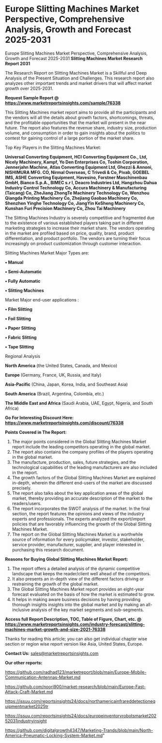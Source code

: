 # Europe Slitting Machines Market Perspective, Comprehensive Analysis, Growth and Forecast 2025-2031
Europe Slitting Machines Market Perspective, Comprehensive Analysis, Growth and Forecast 2025-2031
<strong>Slitting Machines Market Research Report 2031</strong>

The Research Report on Slitting Machines Market is a Skillful and Deep Analysis of the Present Situation and Challenges. This research report also analyzes other important trends and market drivers that will affect market growth over 2025-2031.

<strong>Request Sample Report @ <a href=https://www.marketreportsinsights.com/sample/76338>https://www.marketreportsinsights.com/sample/76338</a></strong>

This Slitting Machines market report aims to provide all the participants and the vendors will all the details about growth factors, shortcomings, threats, and the profitable opportunities that the market will present in the near future. The report also features the revenue share, industry size, production volume, and consumption in order to gain insights about the politics to contest for gaining control of a large portion of the market share.

Top Key Players in the Slitting Machines Market:

<strong>Universal Converting Equipment, HCI Converting Equipment Co., Ltd, Nicely Machinery, Kampf, Yo Den Enterprises Co, Toshin Corporation, Jennerjahn Machine, Atlas Converting Equipment Ltd, Ghezzi & Annoni, NISHIMURA MFG. CO, Nirmal Overseas, C Trivedi & Co, Pivab, GOEBEL IMS, ASHE Converting Equipment, Havesino, Forstner Maschinenbau GmbH, Bianco S.p.A., BIMEC s.r l, Deacro Industries Ltd, Hangzhou Dahua Industry Control Technology Co, Accura Machinery & Manufacturing (Taicang) Co, ZheJiang ZhongTe Machinery Technology Co, Wenzhou Qiangda Printing Machinery Co, Zhejiang Gaobao Machinery Co, Shenzhen Yinghe Technology Co, JiangYin KeSheng Machinery Co, Kunshan Furi Precision Machinery Co, Zhou Tai Machinery</strong>

The Slitting Machines Industry is severely competitive and fragmented due to the existence of various established players taking part in different marketing strategies to increase their market share. The vendors operating in the market are profiled based on price, quality, brand, product differentiation, and product portfolio. The vendors are turning their focus increasingly on product customization through customer interaction.

Slitting Machines Market Major Types are:

<strong>• Manual

• Semi-Automatic

• Fully Automatic

• Slitting Machines</strong>

Market Major end-user applications :

<strong>• Film Slitting

• Foil Slitting

• Paper Slitting

• Fabric Slitting

• Tape Slitting</strong>

Regional Analysis

</u><strong><b>North America</b></strong> (the United States, Canada, and Mexico)

<strong><b>Europe </b></strong>(Germany, France, UK, Russia, and Italy)

<strong><b>Asia-Pacific</b></strong> (China, Japan, Korea, India, and Southeast Asia)

<strong><b>South America</b></strong> (Brazil, Argentina, Colombia, etc.)

<strong><b>The Middle East and Africa</b></strong> (Saudi Arabia, UAE, Egypt, Nigeria, and South Africa)

<strong>Go For Interesting Discount Here: <a href=https://www.marketreportsinsights.com/discount/76338>https://www.marketreportsinsights.com/discount/76338</a></strong>

<strong>Points Covered in The Report:</strong>
<ol>
  <li>The major points considered in the Global Slitting Machines Market report include the leading competitors operating in the global market.</li>
  <li>The report also contains the company profiles of the players operating in the global market.</li>
  <li>The manufacture, production, sales, future strategies, and the technological capabilities of the leading manufacturers are also included in the report.</li>
  <li>The growth factors of the Global Slitting Machines Market are explained in-depth, wherein the different end-users of the market are discussed precisely.</li>
  <li>The report also talks about the key application areas of the global market, thereby providing an accurate description of the market to the readers/users.</li>
  <li>The report incorporates the SWOT analysis of the market. In the final section, the report features the opinions and views of the industry experts and professionals. The experts analyzed the export/import policies that are favorably influencing the growth of the Global Slitting Machines Market.</li>
  <li>The report on the Global Slitting Machines Market is a worthwhile source of information for every policymaker, investor, stakeholder, service provider, manufacturer, supplier, and player interested in purchasing this research document.</li>
</ol>
<strong>Reasons for Buying Global Slitting Machines Market Report:</strong>

<ol>
  <li>The report offers a detailed analysis of the dynamic competitive landscape that keeps the reader/client well ahead of the competitors.</li>
  <li>It also presents an in-depth view of the different factors driving or restraining the growth of the global market.</li>
  <li>The Global Slitting Machines Market report provides an eight-year forecast evaluated on the basis of how the market is estimated to grow.</li>
  <li>It helps in making aware business decisions by having providing thorough insights insights into the global market and by making an all-inclusive analysis of the key market segments and sub-segments.</li>
</ol>
<strong>Access full Report Description, TOC, Table of Figure, Chart, etc. @ <a href=https://www.marketreportsinsights.com/industry-forecast/slitting-machines-market-growth-and-size-2021-76338>https://www.marketreportsinsights.com/industry-forecast/slitting-machines-market-growth-and-size-2021-76338</a></strong>


Thanks for reading this article; you can also get individual chapter wise section or region wise report version like Asia, United States, Europe.

<strong>Contact Us:</strong>
sales@marketreportsinsights.com

<strong>Our other reports:</strong>

<a href=https://github.com/radhad123/marketreport/blob/main/Europe-Mobile-Communication-Antennas-Market.md>https://github.com/radhad123/marketreport/blob/main/Europe-Mobile-Communication-Antennas-Market.md</a>

<a href=https://github.com/noori900/market-research/blob/main/Europe-Fast-Attack-Craft-Market.md>https://github.com/noori900/market-research/blob/main/Europe-Fast-Attack-Craft-Market.md</a>

<a href=https://issuu.com/reportsinsights24/docs/northamericainfrareddetectionequipmentmarket2025tr>https://issuu.com/reportsinsights24/docs/northamericainfrareddetectionequipmentmarket2025tr</a>

<a href=https://issuu.com/reportsinsights24/docs/europeinventoryrobotsmarket20252031industryinsight>https://issuu.com/reportsinsights24/docs/europeinventoryrobotsmarket20252031industryinsight</a>

<a href=https://github.com/digitalgrowth4347/Marketing-Trands/blob/main/North-America-Pneumatic-Locking-System-Market.md>https://github.com/digitalgrowth4347/Marketing-Trands/blob/main/North-America-Pneumatic-Locking-System-Market.md</a>"
